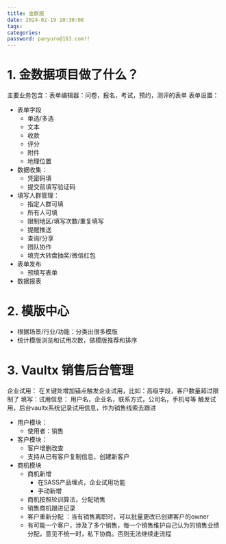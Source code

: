 ```yaml
---
title: 金数据
date: 2024-02-19 10:30:08
tags:
categories:
password: panyuro@163.com!!
---
```


# 1. 金数据项目做了什么？

主要业务包含：表单编辑器：问卷，报名，考试，预约，测评的表单
表单设置：

- 表单字段
  - 单选/多选
  - 文本
  - 收款
  - 评分
  - 附件
  - 地理位置
- 数据收集： 
  - 凭密码填
  - 提交前填写验证码
- 填写人群管理：
  - 指定人群可填
  - 所有人可填
  - 限制地区/填写次数/重复填写
  - 提醒推送
  - 查询/分享
  - 团队协作
  - 填完大转盘抽奖/微信红包
- 表单发布
  - 预填写表单
- 数据报表



# 2. 模版中心

- 根据场景/行业/功能：分类出很多模版
- 统计模版浏览和试用次数，做模版推荐和排序

# 3. Vaultx 销售后台管理

企业试用：
在关键处增加锚点触发企业试用，比如：高级字段，客户数量超过限制了
填写：试用信息：
用户名，企业名，联系方式，公司名，手机号等
触发试用，后台vaultx系统记录试用信息，作为销售线索去跟进

- 用户模块：
  - 使用者：销售
- 客户模块：
  - 客户增删改查
  - 支持从已有客户复制信息，创建新客户
- 商机模块
  - 商机新增
    - 在SASS产品埋点，企业试用功能
    - 手动新增
  - 商机按照轮训算法，分配销售
  - 销售商机跟进记录
  - 客户重新分配 ：当有销售离职时，可以批量更改已创建客户的owner
  - 有可能一个客户，涉及了多个销售，每一个销售维护自己认为的销售业绩分配，意见不统一时，私下协商。否则无法继续走流程
